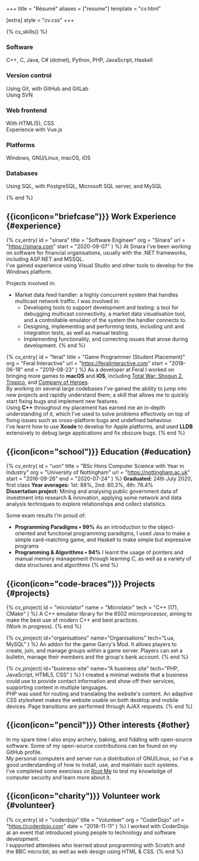 +++
title = "Résumé"
aliases = ["resume"]
template = "cv.html"

[extra]
style = "cv.css"
+++

{% cv_skills() %}

### Software
C++, C, Java, C# (dotnet), Python, PHP, JavaScript, Haskell

### Version control
Using Git, with GitHub and GitLab  
Using SVN

### Web frontend
With HTML(5), CSS  
Experience with Vue.js

### Platforms
Windows, GNU/Linux, macOS, iOS

### Databases
Using SQL, with PostgreSQL, Microsoft SQL server, and MySQL

{% end %}

## {{icon(icon="briefcase")}} Work Experience {#experience}

{% cv_entry(
	id    = "sinara"
	title = "Software Engineer"
	org   = "Sinara"
	url   = "https://sinara.com"
	start = "2020-09-07"
) %}
At Sinara I've been working on software for financial organisations, usually
with the .NET frameworks, including ASP.NET and MSSQL.  
I've gained experience using Visual Studio and other tools to develop for the
Windows platform.

Projects involved in:

- Market data feed handler: a highly concurrent system that handles multicast
  network traffic. I was involved in:
	- Developing tools to support development and testing: a tool for debugging
	  multicast connectivity, a market data visualisation tool, and a
	  controllable emulator of the system the handler connects to.
	- Designing, implementing and performing tests, including unit and
	  integration tests, as well as manual testing.
	- Implementing functionality, and correcting issues that arose during
	  development.
{% end %}

{% cv_entry(
	id    = "feral"
	title = "Game Programmer (Student Placement)"
	org   = "Feral Interactive"
	url   = "https://feralinteractive.com"
	start = "2018-06-18"
	end   = "2019-08-23"
) %}
As a developer at Feral I worked on bringing more games to __macOS__ and
__iOS__, including [Total War: Shogun 2](https://www.feralinteractive.com/en/games/shogun2tw), [Tropico](https://www.feralinteractive.com/en/mobile-games/tropico), and [Company of Heroes](https://www.feralinteractive.com/en/ios-games/companyofheroes).  
By working on several large codebases I've gained the ability to jump into new
projects and rapidly understand them; a skill that allows me to quickly start
fixing bugs and implement new features.  
Using __C++__ throughout my placement has earned me an in-depth understanding of
it, which I've used to solve problems effectively on top of fixing issues such
as cross-platform bugs and undefined behaviour.  
I've learnt how to use __Xcode__ to develop for Apple platforms, and used
__LLDB__ extensively to debug large applications and fix obscure bugs.
{% end %}

## {{icon(icon="school")}} Education {#education}

{% cv_entry(
	id    = "uon"
	title = "BSc Hons Computer Science with Year in Industry"
	org   = "University of Nottingham"
	url   = "https://nottingham.ac.uk"
	start = "2016-09-26"
	end   = "2020-07-24"
) %}
__Graduated:__ 24th July 2020, first class
__Year averages:__ 1st: 88%, 2nd: 80.3%, 4th: 76.4%  
__Dissertation project:__ Mining and analysing public government data of
investment into research & innovation, applying some network and data analysis
techniques to explore relationships and collect statistics.

Some exam results I'm proud of:
- __Programming Paradigms • 99%__ As an introduction to the object-oriented and
  functional programming paradigms, I used Java to make a simple card-matching
  game, and Haskell to make simple but expressive programs
- __Programming & Algorithms • 94%__ I learnt the usage of pointers and manual
  memory management through learning C, as well as a variety of data structures
  and algorithms
{% end %}

## {{icon(icon="code-braces")}} Projects {#projects}

{% cv_project(
	id    = "microlator"
	name  = "Microlator"
	tech  = "C++ (17), CMake"
) %}
A C++ emulator library for the 6502 microprocessor, aiming to make the best use
of modern C++ and best practices.  
(Work in progress).
{% end %}

{% cv_project(
	id="organisations"
	name="Organisations"
	tech="Lua, MySQL"
) %}
An addon for the game Garry's Mod. It allows players to create, join, and manage
groups within a game server. Players can set a bulletin, manage their members
and the group's bank account.
{% end %}

{% cv_project(
	id="business-site"
	name="A business site"
	tech="PHP, JavaScript, HTML5, CSS"
) %}
I created a minimal website that a business could use to provide contact
information and show off their services, supporting content in multiple
languages.  
PHP was used for routing and translating the website's content.
An adaptive CSS stylesheet makes the website usable on both desktop and mobile
devices.
Page transitions are performed through AJAX requests.
{% end %}

## {{icon(icon="pencil")}} Other interests {#other}

In my spare time I also enjoy archery, baking, and fiddling with open-source
software. Some of my open-source contributions can be found on my GitHub
profile.  
My personal computers and server run a distribution of GNU/Linux, so I've a good
understanding of how to install, use, and maintain such systems.  
I've completed some exercises on [Root Me](https://www.root-me.org/williamvds?lang=en) to test my knowledge of computer security and learn more about it.

## {{icon(icon="charity")}} Volunteer work {#volunteer}

{% cv_entry(
	id    = "coderdojo"
	title = "Volunteer"
	org   = "CoderDojo"
	url   = "https://coderdojo.com"
	date  = "2018-11-11"
) %}
I worked with CoderDojo at an event that introduced young people to technology
and software development.  
I supported attendees who learned about programming with Scratch and the BBC
micro:bit, as well as web design using HTML & CSS.
{% end %}
